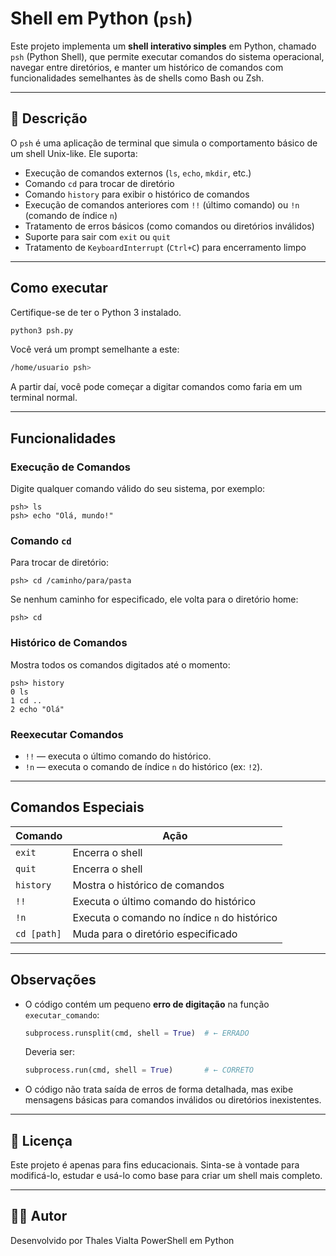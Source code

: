 # Shell em Python (`psh`)

Este projeto implementa um **shell interativo simples** em Python, chamado `psh` (Python Shell), que permite executar comandos do sistema operacional, navegar entre diretórios, e manter um histórico de comandos com funcionalidades semelhantes às de shells como Bash ou Zsh.

---

## 📜 Descrição

O `psh` é uma aplicação de terminal que simula o comportamento básico de um shell Unix-like. Ele suporta:

* Execução de comandos externos (`ls`, `echo`, `mkdir`, etc.)
* Comando `cd` para trocar de diretório
* Comando `history` para exibir o histórico de comandos
* Execução de comandos anteriores com `!!` (último comando) ou `!n` (comando de índice `n`)
* Tratamento de erros básicos (como comandos ou diretórios inválidos)
* Suporte para sair com `exit` ou `quit`
* Tratamento de `KeyboardInterrupt` (`Ctrl+C`) para encerramento limpo

---

## Como executar

Certifique-se de ter o Python 3 instalado.

```bash
python3 psh.py
```

Você verá um prompt semelhante a este:

```bash
/home/usuario psh>
```

A partir daí, você pode começar a digitar comandos como faria em um terminal normal.

---

## Funcionalidades

### Execução de Comandos

Digite qualquer comando válido do seu sistema, por exemplo:

```
psh> ls
psh> echo "Olá, mundo!"
```

### Comando `cd`

Para trocar de diretório:

```
psh> cd /caminho/para/pasta
```

Se nenhum caminho for especificado, ele volta para o diretório home:

```
psh> cd
```

### Histórico de Comandos

Mostra todos os comandos digitados até o momento:

```
psh> history
0 ls
1 cd ..
2 echo "Olá"
```

### Reexecutar Comandos

* `!!` — executa o último comando do histórico.
* `!n` — executa o comando de índice `n` do histórico (ex: `!2`).

---

## Comandos Especiais

| Comando     | Ação                                         |
| ----------- | -------------------------------------------- |
| `exit`      | Encerra o shell                              |
| `quit`      | Encerra o shell                              |
| `history`   | Mostra o histórico de comandos               |
| `!!`        | Executa o último comando do histórico        |
| `!n`        | Executa o comando no índice `n` do histórico |
| `cd [path]` | Muda para o diretório especificado           |

---

## Observações

* O código contém um pequeno **erro de digitação** na função `executar_comando`:

  ```python
  subprocess.runsplit(cmd, shell = True)  # ← ERRADO
  ```

  Deveria ser:

  ```python
  subprocess.run(cmd, shell = True)       # ← CORRETO
  ```

* O código não trata saída de erros de forma detalhada, mas exibe mensagens básicas para comandos inválidos ou diretórios inexistentes.

---

## 📄 Licença

Este projeto é apenas para fins educacionais. Sinta-se à vontade para modificá-lo, estudar e usá-lo como base para criar um shell mais completo.

---

## 🙋‍♂️ Autor

Desenvolvido por Thales Vialta
PowerShell em Python 
